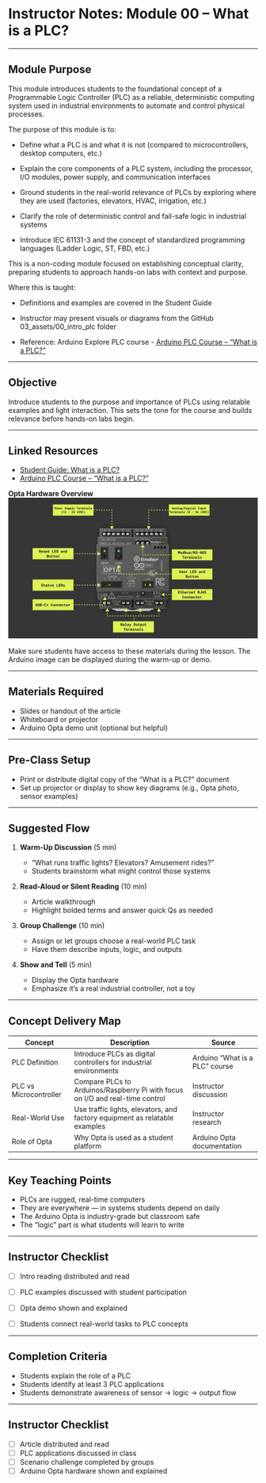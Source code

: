 
# Instructor Notes: Module 00 – What is a PLC?

---

## Module Purpose
This module introduces students to the foundational concept of a Programmable Logic Controller (PLC) as a reliable, deterministic computing system used in industrial environments to automate and control physical processes.

The purpose of this module is to:

- Define what a PLC is and what it is not (compared to microcontrollers, desktop computers, etc.)

- Explain the core components of a PLC system, including the processor, I/O modules, power supply, and communication interfaces

- Ground students in the real-world relevance of PLCs by exploring where they are used (factories, elevators, HVAC, irrigation, etc.)

- Clarify the role of deterministic control and fail-safe logic in industrial systems

- Introduce IEC 61131-3 and the concept of standardized programming languages (Ladder Logic, ST, FBD, etc.)

This is a non-coding module focused on establishing conceptual clarity, preparing students to approach hands-on labs with context and purpose.

Where this is taught:

- Definitions and examples are covered in the Student Guide

- Instructor may present visuals or diagrams from the GitHub 03_assets/00_intro_plc folder

- Reference: Arduino Explore PLC course - [Arduino PLC Course – “What is a PLC?”](https://courses.arduino.cc/explore-plc/lessons/history-present-plc/)


---

## Objective

Introduce students to the purpose and importance of PLCs using relatable examples and light interaction. This sets the tone for the course and builds relevance before hands-on labs begin.

---

## Linked Resources

- [Student Guide: What is a PLC?](../00_What_is_a_PLC/00_SG_What_is_a_PLC.md)
- [Arduino PLC Course – “What is a PLC?”](https://courses.arduino.cc/explore-plc/lessons/history-present-plc/)

**Opta Hardware Overview**
![Opta Hardware Overview](../../03_assets/00_what_is_a_plc/00_opta-characteristics.jpg)

Make sure students have access to these materials during the lesson. The Arduino image can be displayed during the warm-up or demo.

---

## Materials Required

- Slides or handout of the article
- Whiteboard or projector
- Arduino Opta demo unit (optional but helpful)

---

## Pre-Class Setup

- Print or distribute digital copy of the “What is a PLC?” document
- Set up projector or display to show key diagrams (e.g., Opta photo, sensor examples)

---

## Suggested Flow

1. **Warm-Up Discussion** (5 min)
   - “What runs traffic lights? Elevators? Amusement rides?”
   - Students brainstorm what might control those systems

2. **Read-Aloud or Silent Reading** (10 min)
   - Article walkthrough
   - Highlight bolded terms and answer quick Qs as needed

3. **Group Challenge** (10 min)
   - Assign or let groups choose a real-world PLC task
   - Have them describe inputs, logic, and outputs

4. **Show and Tell** (5 min)
   - Display the Opta hardware
   - Emphasize it’s a real industrial controller, not a toy

---

## Concept Delivery Map
| Concept                | Description                                                                   | Source                         |
| ---------------------- | ----------------------------------------------------------------------------- | ------------------------------ |
| PLC Definition         | Introduce PLCs as digital controllers for industrial environments             | Arduino “What is a PLC” course |
| PLC vs Microcontroller | Compare PLCs to Arduinos/Raspberry Pi with focus on I/O and real-time control | Instructor discussion          |
| Real-World Use         | Use traffic lights, elevators, and factory equipment as relatable examples    | Instructor research            |
| Role of Opta           | Why Opta is used as a student platform                                        | Arduino Opta documentation     |

---

## Key Teaching Points

- PLCs are rugged, real-time computers
- They are everywhere — in systems students depend on daily
- The Arduino Opta is industry-grade but classroom safe
- The “logic” part is what students will learn to write

---

## Instructor Checklist

- [ ] Intro reading distributed and read
- [ ] PLC examples discussed with student participation
- [ ] Opta demo shown and explained
- [ ] Students connect real-world tasks to PLC concepts


---

## Completion Criteria

- Students explain the role of a PLC
- Students identify at least 3 PLC applications
- Students demonstrate awareness of sensor → logic → output flow

---

## Instructor Checklist

- [ ] Article distributed and read
- [ ] PLC applications discussed in class
- [ ] Scenario challenge completed by groups
- [ ] Arduino Opta hardware shown and explained
